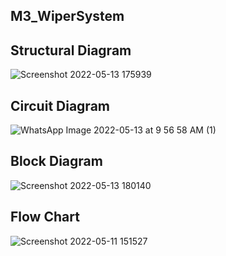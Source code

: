 ## M3_WiperSystem

## Structural Diagram
![Screenshot 2022-05-13 175939](https://user-images.githubusercontent.com/102678112/168283344-e6a27643-133d-4279-8d35-79f4d7291ff1.png)


## Circuit Diagram 
![WhatsApp Image 2022-05-13 at 9 56 58 AM (1)](https://user-images.githubusercontent.com/102678112/168424112-68cddc7f-7a01-4bd8-a208-14a9b565a07c.jpeg)


## Block Diagram
![Screenshot 2022-05-13 180140](https://user-images.githubusercontent.com/102678112/168283914-af06252d-b12c-4190-9f0d-21ac1de0ac0b.png)



## Flow Chart
![Screenshot 2022-05-11 151527](https://user-images.githubusercontent.com/102678112/167821169-4e4573ab-eaad-4d7b-a583-3ea9ade98fe0.png)

